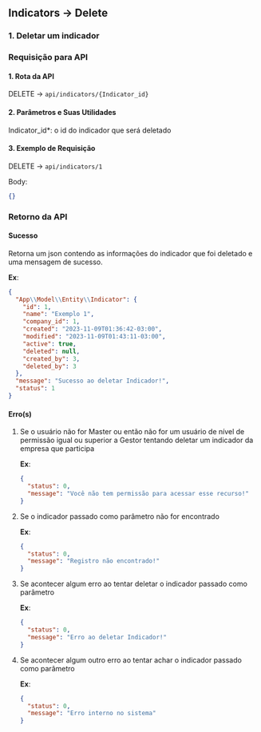 ## Indicators -> Delete

### 1. Deletar um indicador

### Requisição para API

#### 1. Rota da API

DELETE -> `api/indicators/{Indicator_id}`

#### 2. Parâmetros e Suas Utilidades

Indicator_id\*: o id do indicador que será deletado

#### 3. Exemplo de Requisição

DELETE -> `api/indicators/1`

Body:

```json
{}
```

### Retorno da API

#### Sucesso

Retorna um json contendo as informações do indicador que foi deletado e uma mensagem de sucesso.

**Ex**:

```json
{
  "App\\Model\\Entity\\Indicator": {
    "id": 1,
    "name": "Exemplo 1",
    "company_id": 1,
    "created": "2023-11-09T01:36:42-03:00",
    "modified": "2023-11-09T01:43:11-03:00",
    "active": true,
    "deleted": null,
    "created_by": 3,
    "deleted_by": 3
  },
  "message": "Sucesso ao deletar Indicador!",
  "status": 1
}
```

#### Erro(s)

1.  Se o usuário não for Master ou então não for um usuário de nível de permissão igual ou superior a Gestor tentando deletar um indicador da empresa que participa

    **Ex**:

    ```json
    {
      "status": 0,
      "message": "Você não tem permissão para acessar esse recurso!"
    }
    ```

2.  Se o indicador passado como parâmetro não for encontrado

    **Ex**:

    ```json
    {
      "status": 0,
      "message": "Registro não encontrado!"
    }
    ```

3.  Se acontecer algum erro ao tentar deletar o indicador passado como parâmetro

    **Ex**:

    ```json
    {
      "status": 0,
      "message": "Erro ao deletar Indicador!"
    }
    ```

4.  Se acontecer algum outro erro ao tentar achar o indicador passado como parâmetro

    **Ex**:

    ```json
    {
      "status": 0,
      "message": "Erro interno no sistema"
    }
    ```
